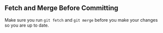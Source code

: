## Fetch and Merge Before Committing

Make sure you run `git fetch` and `git merge` before you make your
changes so you are up to date.
